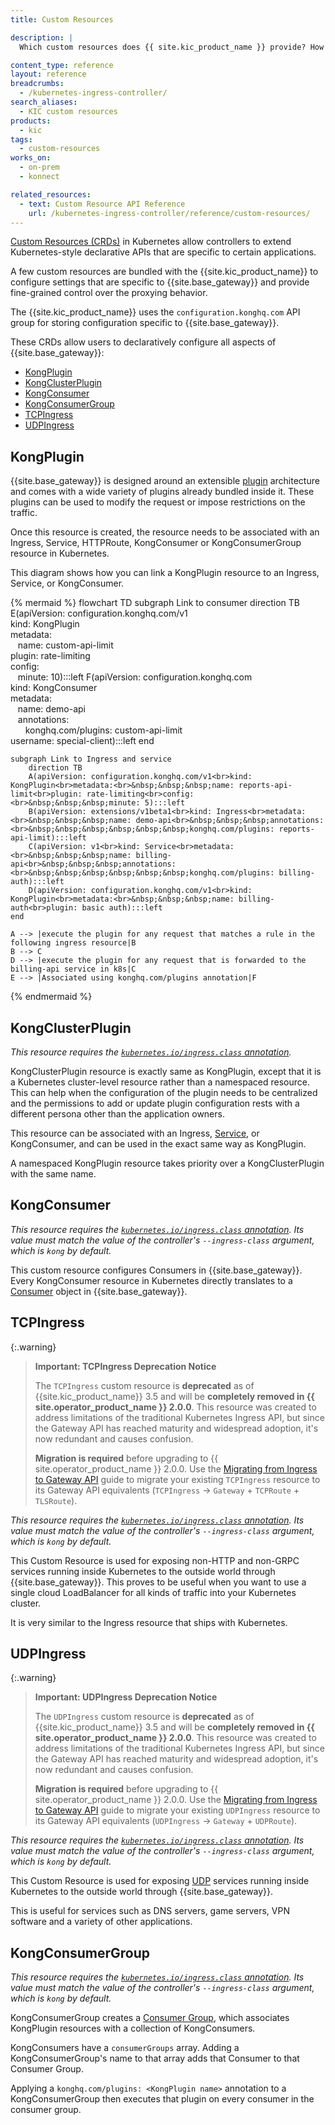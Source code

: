 ```yaml
---
title: Custom Resources

description: |
  Which custom resources does {{ site.kic_product_name }} provide? How are they used to configure {{ site.base_gateway }}?

content_type: reference
layout: reference
breadcrumbs: 
  - /kubernetes-ingress-controller/
search_aliases: 
  - KIC custom resources
products:
  - kic
tags: 
  - custom-resources
works_on:
  - on-prem
  - konnect

related_resources:
  - text: Custom Resource API Reference
    url: /kubernetes-ingress-controller/reference/custom-resources/
---
```



[Custom Resources (CRDs)](https://kubernetes.io/docs/tasks/access-kubernetes-api/extend-api-custom-resource-definitions/) in Kubernetes allow controllers to extend Kubernetes-style declarative APIs that are specific to certain applications. 

A few custom resources are bundled with the {{site.kic_product_name}} to configure settings that are specific to {{site.base_gateway}} and provide fine-grained control over the proxying behavior.

The {{site.kic_product_name}} uses the `configuration.konghq.com` API group for storing configuration specific to {{site.base_gateway}}.

These CRDs allow users to declaratively configure all aspects of {{site.base_gateway}}:

- [KongPlugin](#kongplugin)
- [KongClusterPlugin](#kongclusterplugin)
- [KongConsumer](#kongconsumer)
- [KongConsumerGroup](#kongconsumergroup)
- [TCPIngress](#tcpingress)
- [UDPIngress](#udpingress)

## KongPlugin

{{site.base_gateway}} is designed around an extensible [plugin](/gateway/entities/plugin/) architecture and comes with a wide variety of plugins already bundled inside it.  These plugins can be used to modify the request or impose restrictions on the traffic.

Once this resource is created, the resource needs to be associated with an Ingress, Service, HTTPRoute, KongConsumer or KongConsumerGroup resource in Kubernetes.

This diagram shows how you can link a KongPlugin resource to an Ingress, Service, or KongConsumer.

<!--vale off-->
{% mermaid %}
flowchart TD
    subgraph Link to consumer
        direction TB
        E(apiVersion: configuration.konghq.com/v1<br>kind: KongPlugin<br>metadata:<br>&nbsp;&nbsp;&nbsp;name: custom-api-limit<br>plugin: rate-limiting<br>config:<br>&nbsp;&nbsp;&nbsp;minute: 10):::left
        F(apiVersion: configuration.konghq.com<br>kind: KongConsumer<br>metadata:<br>&nbsp;&nbsp;&nbsp;name: demo-api<br>&nbsp;&nbsp;&nbsp;annotations:<br>&nbsp;&nbsp;&nbsp;&nbsp;&nbsp;&nbsp;konghq.com/plugins: custom-api-limit<br>username: special-client):::left
    end
    
    subgraph Link to Ingress and service
        direction TB
        A(apiVersion: configuration.konghq.com/v1<br>kind: KongPlugin<br>metadata:<br>&nbsp;&nbsp;&nbsp;name: reports-api-limit<br>plugin: rate-limiting<br>config: <br>&nbsp;&nbsp;&nbsp;minute: 5):::left 
        B(apiVersion: extensions/v1beta1<br>kind: Ingress<br>metadata:<br>&nbsp;&nbsp;&nbsp;name: demo-api<br>&nbsp;&nbsp;&nbsp;annotations:<br>&nbsp;&nbsp;&nbsp;&nbsp;&nbsp;&nbsp;konghq.com/plugins: reports-api-limit):::left
        C(apiVersion: v1<br>kind: Service<br>metadata:<br>&nbsp;&nbsp;&nbsp;name: billing-api<br>&nbsp;&nbsp;&nbsp;annotations:<br>&nbsp;&nbsp;&nbsp;&nbsp;&nbsp;&nbsp;konghq.com/plugins: billing-auth):::left
        D(apiVersion: configuration.konghq.com/v1<br>kind: KongPlugin<br>metadata:<br>&nbsp;&nbsp;&nbsp;name: billing-auth<br>plugin: basic auth):::left
    end

    A --> |execute the plugin for any request that matches a rule in the following ingress resource|B
    B --> C
    D --> |execute the plugin for any request that is forwarded to the billing-api service in k8s|C
    E --> |Associated using konghq.com/plugins annotation|F
{% endmermaid %}
<!--vale on-->

## KongClusterPlugin

_This resource requires the [`kubernetes.io/ingress.class` annotation](/kubernetes-ingress-controller/reference/annotations/)._

KongClusterPlugin resource is exactly same as KongPlugin, except that it is a Kubernetes cluster-level resource rather than a namespaced resource. This can help when the configuration of the plugin needs to be centralized and the permissions to add or update plugin configuration rests with a different persona other than the application owners.

This resource can be associated with an Ingress, [Service](/gateway/entities/service/), or KongConsumer, and can be used in the exact same way as KongPlugin.

A namespaced KongPlugin resource takes priority over a KongClusterPlugin with the same name.

## KongConsumer

_This resource requires the [`kubernetes.io/ingress.class` annotation](/kubernetes-ingress-controller/reference/annotations/). Its value must match the value of the controller's `--ingress-class` argument, which is `kong` by default._

This custom resource configures Consumers in {{site.base_gateway}}.  Every KongConsumer resource in Kubernetes directly translates to a [Consumer](/gateway/entities/consumer/) object in {{site.base_gateway}}.

## TCPIngress

{:.warning}
> **Important: TCPIngress Deprecation Notice**
>
> The `TCPIngress` custom resource is **deprecated** as of {{site.kic_product_name}} 3.5 and will be **completely removed in {{ site.operator_product_name }} 2.0.0**. This resource was created to address limitations of the traditional Kubernetes Ingress API, but since the Gateway API has reached maturity and widespread adoption, it's now redundant and causes confusion.
>
> **Migration is required** before upgrading to {{ site.operator_product_name }} 2.0.0. Use the [Migrating from Ingress to Gateway API](/kubernetes-ingress-controller/migrate/ingress-to-gateway/) guide to migrate your existing `TCPIngress` resource to its Gateway API equivalents (`TCPIngress` → `Gateway` + `TCPRoute` + `TLSRoute`).

_This resource requires the [`kubernetes.io/ingress.class` annotation](/kubernetes-ingress-controller/reference/annotations/). Its value must match the value of the controller's `--ingress-class` argument, which is `kong` by default._

This Custom Resource is used for exposing non-HTTP and non-GRPC services running inside Kubernetes to the outside world through {{site.base_gateway}}. This proves to be useful when you want to use a single cloud LoadBalancer for all kinds of traffic into your Kubernetes cluster.

It is very similar to the Ingress resource that ships with Kubernetes.

## UDPIngress

{:.warning}
> **Important: UDPIngress Deprecation Notice**
>
> The `UDPIngress` custom resource is **deprecated** as of {{site.kic_product_name}} 3.5 and will be **completely removed in {{ site.operator_product_name }} 2.0.0**. This resource was created to address limitations of the traditional Kubernetes Ingress API, but since the Gateway API has reached maturity and widespread adoption, it's now redundant and causes confusion.
>
> **Migration is required** before upgrading to {{ site.operator_product_name }} 2.0.0. Use the [Migrating from Ingress to Gateway API](/kubernetes-ingress-controller/migrate/ingress-to-gateway/) guide to migrate your existing `UDPIngress` resource to its Gateway API equivalents (`UDPIngress` → `Gateway` + `UDPRoute`).

_This resource requires the [`kubernetes.io/ingress.class` annotation](/kubernetes-ingress-controller/reference/annotations/). Its value
must match the value of the controller's `--ingress-class` argument, which is
`kong` by default._

This Custom Resource is used for exposing [UDP](https://datatracker.ietf.org/doc/html/rfc768) services
running inside Kubernetes to the outside world through {{site.base_gateway}}.

This is useful for services such as DNS servers, game servers,
VPN software and a variety of other applications.

## KongConsumerGroup

_This resource requires the [`kubernetes.io/ingress.class` annotation](/kubernetes-ingress-controller/reference/annotations/). Its value must match the value of the controller's `--ingress-class` argument, which is `kong` by default._

KongConsumerGroup creates a [Consumer Group](/gateway/entities/consumer-group/), which associates KongPlugin resources with a collection of KongConsumers.

KongConsumers have a `consumerGroups` array. Adding a KongConsumerGroup's name to that array adds that Consumer to that Consumer Group.

Applying a `konghq.com/plugins: <KongPlugin name>` annotation to a KongConsumerGroup then executes that plugin on every consumer in the consumer group.
